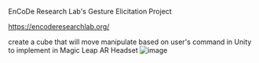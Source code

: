 EnCoDe Research Lab's Gesture Elicitation Project

https://encoderesearchlab.org/

create a cube that will move manipulate based on user's command in Unity to implement in Magic Leap AR Headset 
![image](https://github.com/user-attachments/assets/36bf3cb1-e5fa-4698-845c-bac3c2caebde)
